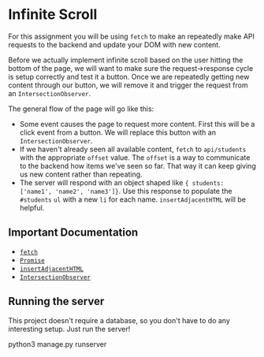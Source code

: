 # Infinite Scroll

For this assignment you will be using `fetch` to make an repeatedly make
API requests to the backend and update your DOM with new content.

Before we actually implement infinite scroll based on the user hitting
the bottom of the page, we will want to make sure the request->response cycle is setup correctly and test it a button. Once we are repeatedly
getting new content through our button, we will remove it and trigger
the request from an `IntersectionObserver`.

The general flow of the page will go like this:

- Some event causes the page to request more content. First this will
  be a click event from a button. We will replace this button with an
  `IntersectionObserver`.
- If we haven't already seen all available content, `fetch` to
  `api/students` with the appropriate `offset` value. The
  `offset` is a way to communicate to the backend how items we've seen
  so far. That way it can keep giving us new content rather than repeating.
- The server will respond with an object shaped like
  `{ students: ['name1', 'name2', 'name3']}`. Use this response to populate
  the `#students` `ul` with a new `li` for each name. `insertAdjacentHTML`
  will be helpful.

## Important Documentation

- [`fetch`](https://developer.mozilla.org/en-US/docs/Web/API/Fetch_API/Using_Fetch)
- [`Promise`](https://developer.mozilla.org/en-US/docs/Web/JavaScript/Reference/Global_Objects/Promise)
- [`insertAdjacentHTML`](https://developer.mozilla.org/en-US/docs/Web/API/Element/insertAdjacentHTML)
- [`IntersectionObserver`](https://developer.mozilla.org/en-US/docs/Web/API/Intersection_Observer_API)

## Running the server

This project doesn't require a database, so you don't have to do any interesting setup. Just run the server!

python3 manage.py runserver

